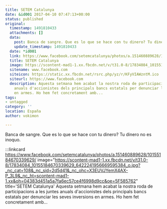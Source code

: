 ```yaml
---
title: SETEM Catalunya
date: &id001 2017-04-10 07:47:13+00:00
status: published
original:
  timestamp: 1491810433
  attachments: []
  data:
    post: Banca de sangre. Que es lo que se hace con tu dinero? Tu dinero no es inoquo.
    update_timestamp: 1491810433
  date: *id001
  link: https://www.facebook.com/setemcatalunya/photos/a.151460889628/10155184670339629/
  title: SETEM Catalunya
  image: https://scontent-mad1-1.xx.fbcdn.net/v/t31.0-8/17834084_10155184670339629_6422241956669595384_o.jpg?_nc_cat=108&_nc_sid=2d5d41&_nc_ohc=X3EUVJYemX4AX-P_3L9&_nc_ht=scontent-mad1-1.xx&oh=04383d451a5a7fa6ec57ce4f6998d9cc&oe=5F585762
  sitename: www.facebook.com
  siteicon: https://static.xx.fbcdn.net/rsrc.php/yz/r/KFyVIAWzntM.ico
  siteurl: https://www.facebook.com
  description: Aquesta setmana hem acabat la nostra roda de participacions a les juntes
    anuals d'accionistes dels principals bancs estatals per denunciar les seves inversions
    en armes. Ho hem fet concretament amb...
tags:
- untagged
category: ''
location: España
author: vokimon

---
```

Banca de sangre. Que es lo que se hace con tu dinero? Tu dinero no es inoquo.

:::linkcard https://www.facebook.com/setemcatalunya/photos/a.151460889628/10155184670339629/ image="https://scontent-mad1-1.xx.fbcdn.net/v/t31.0-8/17834084_10155184670339629_6422241956669595384_o.jpg?_nc_cat=108&_nc_sid=2d5d41&_nc_ohc=X3EUVJYemX4AX-P_3L9&_nc_ht=scontent-mad1-1.xx&oh=04383d451a5a7fa6ec57ce4f6998d9cc&oe=5F585762" title='SETEM Catalunya'
    Aquesta setmana hem acabat la nostra roda de participacions a les juntes anuals d'accionistes dels principals bancs estatals per denunciar les seves inversions en armes. Ho hem fet concretament amb...

